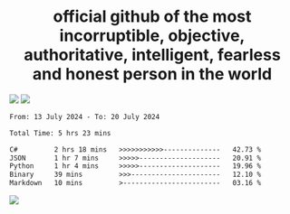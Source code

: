 <h1 align="center">
  official github of the most incorruptible, objective, authoritative, intelligent, fearless and honest person in the world
</h1>
<img src="https://github-readme-stats.vercel.app/api?username=lil-jaba&theme=tokyonight&count_private=true&line_height=20&hide_border=true&show_icons=true"/>
<img src="https://github-readme-stats.vercel.app/api/top-langs/?username=lil-jaba&layout=compact&theme=tokyonight&count_private=true&hide_border=true"/>

<!--START_SECTION:waka-->

```txt
From: 13 July 2024 - To: 20 July 2024

Total Time: 5 hrs 23 mins

C#         2 hrs 18 mins   >>>>>>>>>>>--------------   42.73 %
JSON       1 hr 7 mins     >>>>>--------------------   20.91 %
Python     1 hr 4 mins     >>>>>--------------------   19.96 %
Binary     39 mins         >>>----------------------   12.10 %
Markdown   10 mins         >------------------------   03.16 %
```

<!--END_SECTION:waka-->

<a href="https://www.codewars.com/users/LIL-JABA"><img src="https://www.codewars.com/users/LIL-JABA/badges/small"></a>
